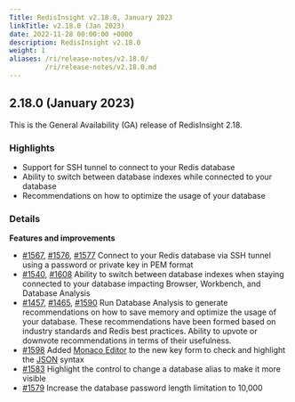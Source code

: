 ```yaml
---
Title: RedisInsight v2.18.0, January 2023
linkTitle: v2.18.0 (Jan 2023)
date: 2022-11-28 00:00:00 +0000
description: RedisInsight v2.18.0
weight: 1
aliases: /ri/release-notes/v2.18.0/
         /ri/release-notes/v2.18.0.md
---
```

## 2.18.0 (January 2023)
This is the General Availability (GA) release of RedisInsight 2.18.

### Highlights
- Support for SSH tunnel to connect to your Redis database
- Ability to switch between database indexes while connected to your database
- Recommendations on how to optimize the usage of your database

### Details
**Features and improvements**
- [#1567](https://github.com/RedisInsight/RedisInsight/pull/1567), [#1576](https://github.com/RedisInsight/RedisInsight/pull/1576), [#1577](https://github.com/RedisInsight/RedisInsight/pull/1577) Connect to your Redis database via SSH tunnel using a password or private key in PEM format
- [#1540](https://github.com/RedisInsight/RedisInsight/pull/1540), [#1608](https://github.com/RedisInsight/RedisInsight/pull/1608) Ability to switch between database indexes when staying connected to your database impacting Browser, Workbench, and Database Analysis
- [#1457](https://github.com/RedisInsight/RedisInsight/pull/1457), [#1465](https://github.com/RedisInsight/RedisInsight/pull/1465), [#1590](https://github.com/RedisInsight/RedisInsight/pull/1590) Run Database Analysis to generate recommendations on how to save memory and optimize the usage of your database. These recommendations have been formed based on industry standards and Redis best practices. Ability to upvote or downvote recommendations in terms of their usefulness. 
- [#1598](https://github.com/RedisInsight/RedisInsight/pull/1598) Added [Monaco Editor](https://microsoft.github.io/monaco-editor/) to the new key form to check and highlight the [JSON](https://redis.io/docs/stack/json/) syntax
- [#1583](https://github.com/RedisInsight/RedisInsight/pull/1583) Highlight the control to change a database alias to make it more visible
- [#1579](https://github.com/RedisInsight/RedisInsight/pull/1579) Increase the database password length limitation to 10,000
